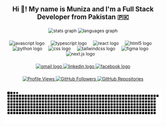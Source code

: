<h2 align="center">Hi 👋! My name is Muniza and I'm a Full Stack Developer from Pakistan 🇵🇰 </h2>

###

<div align="center">
  <img src="https://github-readme-stats.vercel.app/api?username=Muniza-NAbeel&hide_title=false&hide_rank=false&show_icons=true&include_all_commits=true&count_private=true&disable_animations=false&theme=dracula&locale=en&hide_border=false" height="150" alt="stats graph" />
  <img src="https://github-readme-stats.vercel.app/api/top-langs?username=Muniza-NAbeel&locale=en&hide_title=false&layout=compact&card_width=320&langs_count=5&theme=dracula&hide_border=false" height="150" alt="languages graph" />
</div>


###
<div align="center">
  <img src="https://cdn.jsdelivr.net/gh/devicons/devicon/icons/javascript/javascript-original.svg" height="30" alt="javascript logo"  />
  <img width="12" />
  <img src="https://cdn.jsdelivr.net/gh/devicons/devicon/icons/typescript/typescript-original.svg" height="30" alt="typescript logo"  />
  <img width="12" />
  <img src="https://cdn.jsdelivr.net/gh/devicons/devicon/icons/react/react-original.svg" height="30" alt="react logo"  />
  <img width="12" />
  <img src="https://cdn.jsdelivr.net/gh/devicons/devicon/icons/html5/html5-original.svg" height="30" alt="html5 logo"  />
  <img width="12" />
  <img src="https://cdn.jsdelivr.net/gh/devicons/devicon/icons/python/python-original.svg" height="30" alt="python logo"  />
  <img width="12" />
  <img src="https://cdn.jsdelivr.net/gh/devicons/devicon/icons/css3/css3-original.svg" height="30" alt="css logo"  />
  <img width="12" />
  <img src="https://cdn.jsdelivr.net/gh/devicons/devicon/icons/tailwindcss/tailwindcss-original.svg" height="30" alt="tailwindcss logo"  />
  <img width="12" />
  <img src="https://cdn.jsdelivr.net/gh/devicons/devicon/icons/figma/figma-original.svg" height="30" alt="figma logo"  />
  <img width="12" />
  <img src="https://cdn.jsdelivr.net/gh/devicons/devicon/icons/nextjs/nextjs-original.svg" height="30" alt="next.js logo"  />
  <img width="12" />
</div>

###

<div align="center">
   <a href="munizanabeel@gmail.com">
    <img src="https://img.shields.io/static/v1?message=Gmail&logo=gmail&label=&color=D14836&logoColor=white&labelColor=&style=for-the-badge" height="35" alt="gmail logo" />
  </a>
  <a href="https://www.linkedin.com/in/muniza-malik-59826930a">
  <img src="https://img.shields.io/static/v1?message=LinkedIn&logo=linkedin&label=&color=0077B5&logoColor=white&labelColor=&style=for-the-badge" height="35" alt="linkedin logo"  />
  </a>
   <a href="https://www.facebook.com/muniza.nabeel">
    <img src="https://img.shields.io/static/v1?message=Facebook&logo=facebook&label=&color=1877F2&logoColor=white&labelColor=&style=for-the-badge" height="35" alt="facebook logo" />
  </a>
</div>

###


<div align="center">
  <a href="https://komarev.com/ghpvc/?username=Muniza-NAbeel&color=blue&style=flat" target="_blank">
    <img src="https://komarev.com/ghpvc/?username=Muniza-NAbeel&color=blue&style=flat" alt="Profile Views" />
  </a>
  <a href="https://github.com/Muniza-NAbeel" target="_blank">
    <img src="https://img.shields.io/github/followers/Muniza-NAbeel?style=flat&logo=github&label=Followers" alt="GitHub Followers" />
  </a>
  <a href="https://github.com/Muniza-NAbeel?tab=repositories" target="_blank">
    <img src="https://img.shields.io/badge/Repositories-69-181717?style=flat&logo=github" alt="GitHub Repositories" />
  </a>
</div>


###

<div align="center">
<img src="https://github.com/Muniza-NAbeel/Muniza-NAbeel/blob/output/snake.svg" alt="Snake animation" />
</div>
